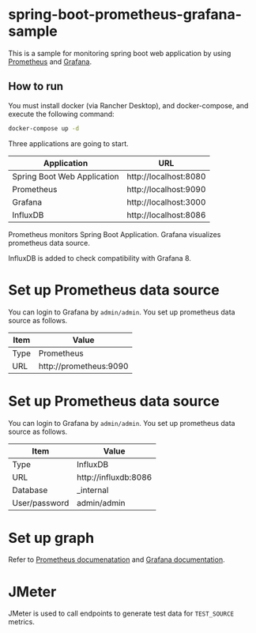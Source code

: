 # spring-boot-prometheus-grafana-sample

This is a sample for monitoring spring boot web application
by using [Prometheus](https://prometheus.io/) and [Grafana](https://grafana.com/).

## How to run

You must install docker (via Rancher Desktop),
and docker-compose, and execute the following command:

```bash
docker-compose up -d
``` 

Three applications are going to start.

Application                 | URL
--------------------------- |----------------------
Spring Boot Web Application | http://localhost:8080
Prometheus                  | http://localhost:9090
Grafana                     | http://localhost:3000
InfluxDB                    | http://localhost:8086

Prometheus monitors Spring Boot Application.
Grafana visualizes prometheus data source.

InfluxDB is added to check compatibility with Grafana 8.

# Set up Prometheus data source

You can login to Grafana by `admin/admin`.
You set up prometheus data source as follows.

Item           | Value
-------------- | -----
Type           | Prometheus
URL            | http://prometheus:9090

# Set up Prometheus data source

You can login to Grafana by `admin/admin`.
You set up prometheus data source as follows.

Item           | Value
-------------- | -----
Type           | InfluxDB
URL            | http://influxdb:8086
Database       | _internal
User/password  | admin/admin

# Set up graph

Refer to [Prometheus documenatation](https://prometheus.io/docs/introduction/overview/)
and [Grafana documentation](http://docs.grafana.org/). 

# JMeter

JMeter is used to call endpoints to generate test data for `TEST_SOURCE` metrics.
